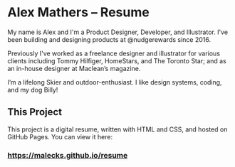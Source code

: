# Alex Mathers – Resume
My name is Alex and I'm a Product Designer, Developer, and Illustrator. I've been building and designing products at @nudgerewards since 2016. 

Previously I've worked as a freelance designer and illustrator for various clients including Tommy Hilfiger, HomeStars, and The Toronto Star; and as an in-house designer at Maclean’s magazine.

I’m a lifelong Skier and outdoor-enthusiast. I like design systems, coding, and my dog Billy!


## This Project
This project is a digital resume, written with HTML and CSS, and hosted on GitHub Pages. You can view it here:
### https://malecks.github.io/resume
